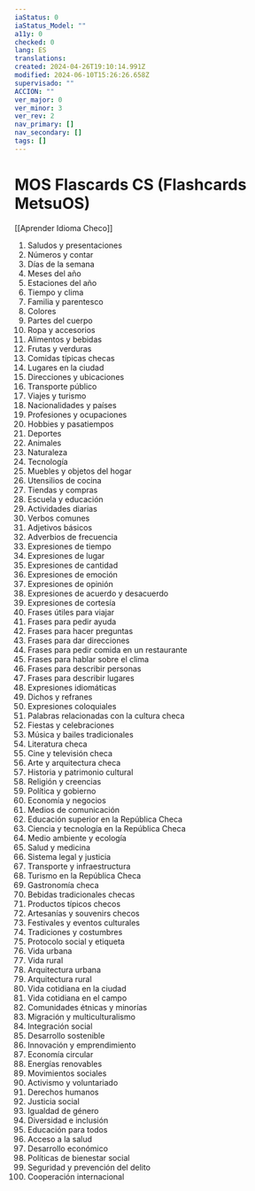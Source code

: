 ```yaml
---
iaStatus: 0
iaStatus_Model: ""
a11y: 0
checked: 0
lang: ES
translations: 
created: 2024-04-26T19:10:14.991Z
modified: 2024-06-10T15:26:26.658Z
supervisado: ""
ACCION: ""
ver_major: 0
ver_minor: 3
ver_rev: 2
nav_primary: []
nav_secondary: []
tags: []
---
```

# MOS Flascards CS (Flashcards MetsuOS)

[[Aprender Idioma Checo]]

1. Saludos y presentaciones
2. Números y contar
3. Días de la semana
4. Meses del año
5. Estaciones del año
6. Tiempo y clima
7. Familia y parentesco
8. Colores
9. Partes del cuerpo
10. Ropa y accesorios
11. Alimentos y bebidas
12. Frutas y verduras
13. Comidas típicas checas
14. Lugares en la ciudad
15. Direcciones y ubicaciones
16. Transporte público
17. Viajes y turismo
18. Nacionalidades y países
19. Profesiones y ocupaciones
20. Hobbies y pasatiempos
21. Deportes
22. Animales
23. Naturaleza
24. Tecnología
25. Muebles y objetos del hogar
26. Utensilios de cocina
27. Tiendas y compras
28. Escuela y educación
29. Actividades diarias
30. Verbos comunes
31. Adjetivos básicos
32. Adverbios de frecuencia
33. Expresiones de tiempo
34. Expresiones de lugar
35. Expresiones de cantidad
36. Expresiones de emoción
37. Expresiones de opinión
38. Expresiones de acuerdo y desacuerdo
39. Expresiones de cortesía
40. Frases útiles para viajar
41. Frases para pedir ayuda
42. Frases para hacer preguntas
43. Frases para dar direcciones
44. Frases para pedir comida en un restaurante
45. Frases para hablar sobre el clima
46. Frases para describir personas
47. Frases para describir lugares
48. Expresiones idiomáticas
49. Dichos y refranes
50. Expresiones coloquiales
51. Palabras relacionadas con la cultura checa
52. Fiestas y celebraciones
53. Música y bailes tradicionales
54. Literatura checa
55. Cine y televisión checa
56. Arte y arquitectura checa
57. Historia y patrimonio cultural
58. Religión y creencias
59. Política y gobierno
60. Economía y negocios
61. Medios de comunicación
62. Educación superior en la República Checa
63. Ciencia y tecnología en la República Checa
64. Medio ambiente y ecología
65. Salud y medicina
66. Sistema legal y justicia
67. Transporte y infraestructura
68. Turismo en la República Checa
69. Gastronomía checa
70. Bebidas tradicionales checas
71. Productos típicos checos
72. Artesanías y souvenirs checos
73. Festivales y eventos culturales
74. Tradiciones y costumbres
75. Protocolo social y etiqueta
76. Vida urbana
77. Vida rural
78. Arquitectura urbana
79. Arquitectura rural
80. Vida cotidiana en la ciudad
81. Vida cotidiana en el campo
82. Comunidades étnicas y minorías
83. Migración y multiculturalismo
84. Integración social
85. Desarrollo sostenible
86. Innovación y emprendimiento
87. Economía circular
88. Energías renovables
89. Movimientos sociales
90. Activismo y voluntariado
91. Derechos humanos
92. Justicia social
93. Igualdad de género
94. Diversidad e inclusión
95. Educación para todos
96. Acceso a la salud
97. Desarrollo económico
98. Políticas de bienestar social
99. Seguridad y prevención del delito
100. Cooperación internacional
